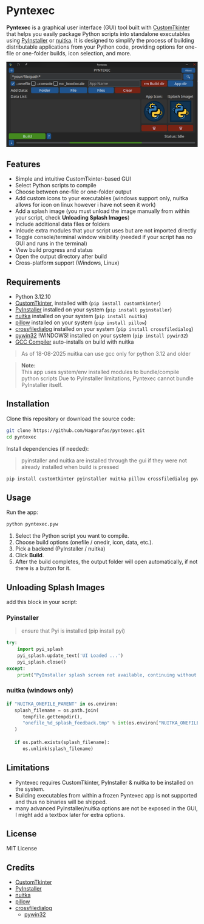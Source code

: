 # Pyntexec

**Pyntexec** is a graphical user interface (GUI) tool built with [CustomTkinter](https://customtkinter.tomschimansky.com/) that helps you easily package Python scripts into standalone executables using [PyInstaller](https://pyinstaller.org/) or [nuitka](https://nuitka.net). It is designed to simplify the process of building distributable applications from your Python code, providing options for one-file or one-folder builds, icon selection, and more.

![Screenshot-of-app](assets/Pyntexec_Preview.png)

## Features

- Simple and intuitive CustomTkinter-based GUI
- Select Python scripts to compile
- Choose between one-file or one-folder output
- Add custom icons to your executables (windows support only, nuitka allows for icon on linux however i have not seen it work)
- Add a splash image (you must unload the image manually from within your script, check **Unloading Splash Images**)
- Include additional data files or folders
- Inlcude extra modules that your script uses but are not imported directly
- Toggle console/terminal window visibility (needed if your script has no GUI and runs in the terminal)
- View build progress and status
- Open the output directory after build
- Cross-platform support (Windows, Linux)

## Requirements

- Python 3.12.10
- [CustomTkinter](https://customtkinter.tomschimansky.com/), installed with (`pip install customtkinter`)
- [PyInstaller](https://pyinstaller.org/) installed on your system (`pip install pyinstaller`)
- [nuitka](https://nuitka.net) installed on your system (`pip install nuitka`)
- [pillow](https://pillow.readthedocs.io/en/stable/) installed on your system (`pip install pillow`)
- [crossfiledialog](https://github.com/maikelwever/crossfiledialog) installed on your system (`pip install crossfiledialog`)
- [pywin32](https://github.com/mhammond/pywin32) !WINDOWS! installed on your system (`pip install pywin32`)
- [GCC Compiler](https://gcc.gnu.org/install/) auto-installs on build with nuitka
> As of 18-08-2025 nuitka can use gcc only for python 3.12 and older

> **Note:**  
> This app uses system/env installed modules to bundle/compile python scripts
> Due to PyInstaller limitations, Pyntexec cannot bundle PyInstaller itself.

## Installation

Clone this repository or download the source code:

```sh
git clone https://github.com/Nagarafas/pyntexec.git
cd pyntexec
```

Install dependencies (if needed):
>pyinstaller and nuitka are installed through the gui if they were not already installed when build is pressed
```sh
pip install customtkinter pyinstaller nuitka pillow crossfiledialog pywin32
```

## Usage

Run the app:

```sh
python pyntexec.pyw
```

1. Select the Python script you want to compile.
2. Choose build options (onefile / onedir, icon, data, etc.).
3. Pick a backend (PyInstaller / nuitka)
4. Click **Build**.
5. After the build completes, the output folder will open automatically, if not there is a button for it.

## Unloading Splash Images

add this block in your script:

### Pyinstaller
>ensure that Pyi is installed (pip install pyi)
```python
try:
    import pyi_splash
    pyi_splash.update_text('UI Loaded ...')
    pyi_splash.close()
except:
    print("PyInstaller splash screen not available, continuing without it.")
``` 
### nuitka (windows only)
```python
if "NUITKA_ONEFILE_PARENT" in os.environ:
   splash_filename = os.path.join(
      tempfile.gettempdir(),
      "onefile_%d_splash_feedback.tmp" % int(os.environ["NUITKA_ONEFILE_PARENT"]),
   )

   if os.path.exists(splash_filename):
      os.unlink(splash_filename)
```

## Limitations

- Pyntexec requires CustomTkinter, PyInstaller & nuitka to be installed on the system.
- Building executables from within a frozen Pyntexec app is not supported and thus no binaries will be shipped.
- many advanced PyInstaller/nuitka options are not be exposed in the GUI, I might add a textbox later for extra options.

## License

MIT License

## Credits

- [CustomTkinter](https://customtkinter.tomschimansky.com/)
- [PyInstaller](https://pyinstaller.org/)
- [nuitka](https://nuitka.net)
- [pillow](https://pillow.readthedocs.io/en/stable/)
- [crossfiledialog](https://github.com/maikelwever/crossfiledialog)
    - [pywin32](https://github.com/mhammond/pywin32)

